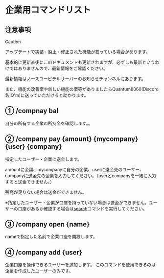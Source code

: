 # 企業用コマンドリスト

## 注意事項
> [!CAUTION]
> アップデートで実装・廃止・修正された機能が載っている場合があります。
>
> 基本的に更新直後にこのドキュメントも更新されますが、必ずしも最新というわけではありませんので、最新情報をご確認ください。
>
> 最新情報はノースユーピテルサーバーのお知らせチャンネルにあります。
>
> また、機能の改善案や新しい機能の案等がありましたらQuantum8060(Discord名:Q'm)に送っていただけると助かります。

## ① /compnay bal

自分の所有する企業の所持金を確認します。。


## ② /company pay \{amount\} \{mycompany\} \{user\} \{company\}

指定したユーザー・企業に送金します。

amountに金額、mycompanyに自分の企業、userに送金先のユーザー、companyに送金先の企業を入力してください。（userとcompanyを一緒に入力すると送金できません。）

残高が足りない場合は送金ができません。

※指定したユーザー・企業が口座を持っていない場合は送金ができません。ユーザーの口座があるか確認する場合は[search](https://github.com/Quantum8060-org/North-Jupiter-BOT-docs/blob/main/docs/COMMANDS.md#-search-user)コマンドを実行してください。


## ③ /company open \{name\}

nameで指定した名前で企業口座を開設します。


## ④ /company add \{user\}

企業口座を操作できるユーザーを追加します。
このコマンドを使用できるのは企業を作成したユーザーのみです。